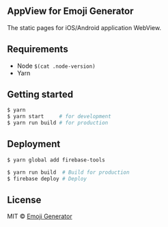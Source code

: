 ## AppView for Emoji Generator

The static pages for iOS/Android application WebView.

## Requirements

- Node `$(cat .node-version)`
- Yarn

## Getting started

```bash
$ yarn
$ yarn start     # for development
$ yarn run build # for production
```

## Deployment

```bash
$ yarn global add firebase-tools

$ yarn run build  # Build for production
$ firebase deploy # Deploy
```

## License

MIT &copy; [Emoji Generator](https://emoji-gen.ninja)
